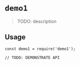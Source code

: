 # `demo1`

> TODO: description

## Usage

```
const demo1 = require('demo1');

// TODO: DEMONSTRATE API
```
